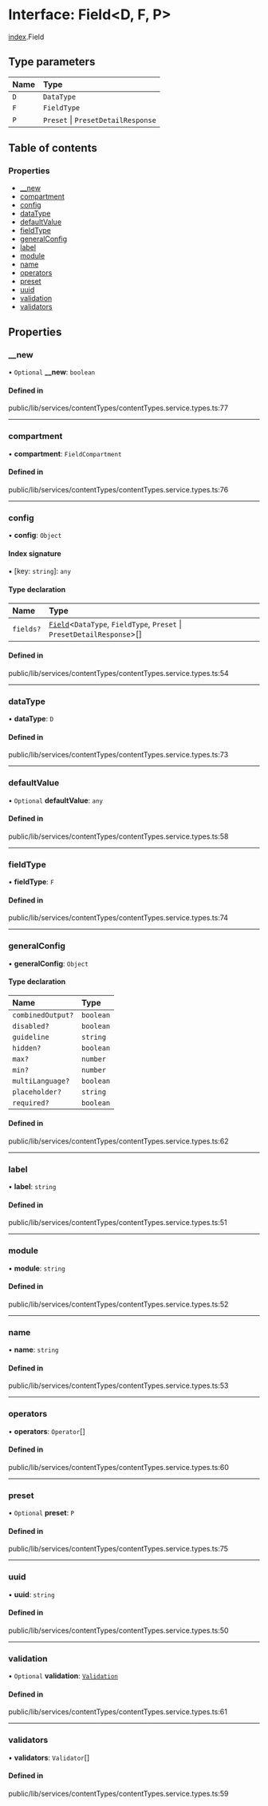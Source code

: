 # Interface: Field<D, F, P\>

[index](../wiki/index).Field

## Type parameters

| Name | Type |
| :------ | :------ |
| `D` | `DataType` |
| `F` | `FieldType` |
| `P` | `Preset` \| `PresetDetailResponse` |

## Table of contents

### Properties

- [\_\_new](../wiki/index.Field#__new-1)
- [compartment](../wiki/index.Field#compartment-1)
- [config](../wiki/index.Field#config-1)
- [dataType](../wiki/index.Field#datatype-1)
- [defaultValue](../wiki/index.Field#defaultvalue-1)
- [fieldType](../wiki/index.Field#fieldtype-1)
- [generalConfig](../wiki/index.Field#generalconfig-1)
- [label](../wiki/index.Field#label-1)
- [module](../wiki/index.Field#module-1)
- [name](../wiki/index.Field#name-1)
- [operators](../wiki/index.Field#operators-1)
- [preset](../wiki/index.Field#preset-1)
- [uuid](../wiki/index.Field#uuid-1)
- [validation](../wiki/index.Field#validation-1)
- [validators](../wiki/index.Field#validators-1)

## Properties

### \_\_new

• `Optional` **\_\_new**: `boolean`

#### Defined in

public/lib/services/contentTypes/contentTypes.service.types.ts:77

___

### compartment

• **compartment**: `FieldCompartment`

#### Defined in

public/lib/services/contentTypes/contentTypes.service.types.ts:76

___

### config

• **config**: `Object`

#### Index signature

▪ [key: `string`]: `any`

#### Type declaration

| Name | Type |
| :------ | :------ |
| `fields?` | [`Field`](../wiki/index.Field)<`DataType`, `FieldType`, `Preset` \| `PresetDetailResponse`\>[] |

#### Defined in

public/lib/services/contentTypes/contentTypes.service.types.ts:54

___

### dataType

• **dataType**: `D`

#### Defined in

public/lib/services/contentTypes/contentTypes.service.types.ts:73

___

### defaultValue

• `Optional` **defaultValue**: `any`

#### Defined in

public/lib/services/contentTypes/contentTypes.service.types.ts:58

___

### fieldType

• **fieldType**: `F`

#### Defined in

public/lib/services/contentTypes/contentTypes.service.types.ts:74

___

### generalConfig

• **generalConfig**: `Object`

#### Type declaration

| Name | Type |
| :------ | :------ |
| `combinedOutput?` | `boolean` |
| `disabled?` | `boolean` |
| `guideline` | `string` |
| `hidden?` | `boolean` |
| `max?` | `number` |
| `min?` | `number` |
| `multiLanguage?` | `boolean` |
| `placeholder?` | `string` |
| `required?` | `boolean` |

#### Defined in

public/lib/services/contentTypes/contentTypes.service.types.ts:62

___

### label

• **label**: `string`

#### Defined in

public/lib/services/contentTypes/contentTypes.service.types.ts:51

___

### module

• **module**: `string`

#### Defined in

public/lib/services/contentTypes/contentTypes.service.types.ts:52

___

### name

• **name**: `string`

#### Defined in

public/lib/services/contentTypes/contentTypes.service.types.ts:53

___

### operators

• **operators**: `Operator`[]

#### Defined in

public/lib/services/contentTypes/contentTypes.service.types.ts:60

___

### preset

• `Optional` **preset**: `P`

#### Defined in

public/lib/services/contentTypes/contentTypes.service.types.ts:75

___

### uuid

• **uuid**: `string`

#### Defined in

public/lib/services/contentTypes/contentTypes.service.types.ts:50

___

### validation

• `Optional` **validation**: [`Validation`](../wiki/index.Validation)

#### Defined in

public/lib/services/contentTypes/contentTypes.service.types.ts:61

___

### validators

• **validators**: `Validator`[]

#### Defined in

public/lib/services/contentTypes/contentTypes.service.types.ts:59
